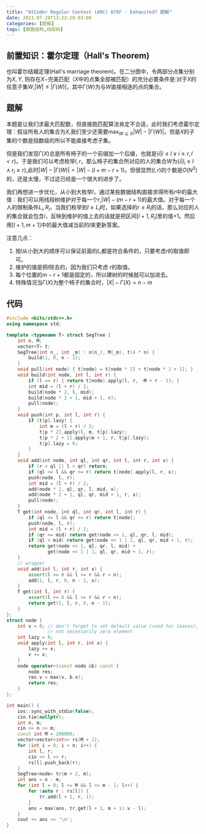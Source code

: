 ```yaml
---
title: "AtCoder Regular Contest (ARC) 076F - Exhausted? 题解"
date: 2021-07-28T13:23:29-03:00
categories: [题解]
tags: [数据结构,线段树]
---
```




## 前置知识：霍尔定理（Hall's Theorem)

也叫霍尔结婚定理(Hall's marriage theorem)。在二分图中，令两部分点集分别为$X, Y$, 则存在$X-$完美匹配（$X$中的点集全部被匹配）的充分必要条件是:对于$X$的任意子集$W$,$|W|\le|\Gamma(W)|$，其中$\Gamma(W)$为与$W$直接相连的点的集合。

## 题解

本题是让我们求最大匹配数，但直接跑匹配算法肯定不合适，此时我们考虑霍尔定理：假设所有人的集合为$X$,我们至少还需要$\max_{W\subseteq X}|W|-|\Gamma(W)|$。但是$X$的子集的个数是指数级的所以不能直接考虑子集。

但是我们发现$\Gamma(X)$总是所有椅子的一个前缀加一个后缀，也就是$\{i|i\le l\lor i\ge r, l<r\}$。于是我们可以考虑枚举$l, r$，那么椅子的集合所对应的人的集合$W$为$\{i|l_i\le l\land r_i\ge r\}$,此时$|W|-|\Gamma(W)|=|W| -(l+m-r+1)$。但很显然$(l, r)$的个数是$O(N^2)$的，还是太慢，不过这已经是一个很大的进步了。

我们再想进一步优化，从小到大枚举$l$，通过某些数据结构直接求得所有$r$中的最大值：我们可以用线段树维护对于每一个$r$,$|W|-(m-r+1)$的最大值。对于每一个人的限制条件$L_i, R_i$，当我们枚举到$l\ge L_i$时，如果选择的$r\le R_i$的话，那么对应的人的集合就会包含$i$，反映到维护的值上去的话就是把区间$[l+1, R_i]$里的值+1。然后用$[l+1, m+1]$中的最大值减当前的$l$来更新答案。

注意几点：
1. 按l从小到大的顺序可以保证前面的$L_i$都是符合条件的，只要考虑$r$的取值即可。
2. 维护的值是把$l$除去的，因为我们只考虑 $r$的取值。
3. 每个位置的$m-r+1$都是固定的，所以建树的时候就可以加进去。
4. 特殊情况当$\Gamma(X)$为整个椅子的集合时，$|X|-\Gamma(X)=n-m$

## 代码

```cpp
#include <bits/stdc++.h>
using namespace std;

template <typename T> struct SegTree {
    int n, M;
    vector<T> t;
    SegTree(int n_, int _m) : n(n_), M(_m), t(4 * n) {
        build(1, 0, n - 1);
    }
    void pull(int node) { t[node] = t[node * 2] + t[node * 2 + 1]; }
    void build(int node, int l, int r) {
        if (l == r) { return t[node].apply(l, r, -M + r - 1); }
        int mid = (l + r) / 2;
        build(node * 2, l, mid);
        build(node * 2 + 1, mid + 1, r);
        pull(node);
    }
    void push(int p, int l, int r) {
        if (t[p].lazy) {
            int m = (l + r) / 2;
            t[p * 2].apply(l, m, t[p].lazy);
            t[p * 2 + 1].apply(m + 1, r, t[p].lazy);
            t[p].lazy = 0;
        }
    }
    void add(int node, int ql, int qr, int l, int r, int x) {
        if (r < ql || l > qr) return;
        if (ql <= l && qr >= r) return t[node].apply(l, r, x);
        push(node, l, r);
        int mid = (l + r) / 2;
        add(node * 2, ql, qr, l, mid, x);
        add(node * 2 + 1, ql, qr, mid + 1, r, x);
        pull(node);
    }
    T get(int node, int ql, int qr, int l, int r) {
        if (ql <= l && qr >= r) return t[node];
        push(node, l, r);
        int mid = (l + r) / 2;
        if (qr <= mid) return get(node << 1, ql, qr, l, mid);
        if (ql > mid) return get(node << 1 | 1, ql, qr, mid + 1, r);
        return get(node << 1, ql, qr, l, mid) +
               get(node << 1 | 1, ql, qr, mid + 1, r);
    }
    // wrapper
    void add(int l, int r, int x) {
        assert(l >= 0 && l <= r && r < n);
        add(1, l, r, 0, n - 1, x);
    }
    T get(int l, int r) {
        assert(l >= 0 && l <= r && r < n);
        return get(1, l, r, 0, n - 1);
    }
};
struct node {
    int v = 0; // don't forget to set default value (used for leaves),
               // not necessarily zero element
    int lazy = 0;
    void apply(int l, int r, int x) {
        lazy += x;
        v += x;
    }
    node operator+(const node &b) const {
        node res;
        res.v = max(v, b.v);
        return res;
    }
};

int main() {
    ios::sync_with_stdio(false);
    cin.tie(nullptr);
    int n, m;
    cin >> n >> m;
    const int M = 200000;
    vector<vector<int>> rs(M + 1);
    for (int i = 0; i < n; i++) {
        int l, r;
        cin >> l >> r;
        rs[l].push_back(r);
    }
    SegTree<node> tr(m + 2, m);
    int ans = n - m;
    for (int l = 0; l <= M && l <= m - 1; l++) {
        for (auto r : rs[l]) {
            tr.add(l + 1, r, 1);
        }
        ans = max(ans, tr.get(l + 1, m + 1).v - l);
    }
    cout << ans << '\n';
}
```
